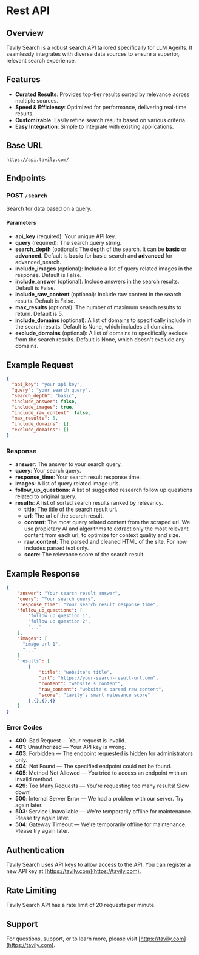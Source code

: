 # Rest API

## Overview

Tavily Search is a robust search API tailored specifically for LLM Agents. It seamlessly integrates with diverse data sources to ensure a superior, relevant search experience.

## Features

* **Curated Results**: Provides top-tier results sorted by relevance across multiple sources.
* **Speed & Efficiency**: Optimized for performance, delivering real-time results.
* **Customizable**: Easily refine search results based on various criteria.
* **Easy Integration**: Simple to integrate with existing applications.

## Base URL

`https://api.tavily.com/`


## Endpoints

### POST `/search`

Search for data based on a query.

#### Parameters
- **api_key** (required): Your unique API key.
- **query** (required): The search query string.
- **search_depth** (optional): The depth of the search. It can be **basic** or **advanced**. Default is **basic** for basic_search and **advanced** for advanced_search.
- **include_images** (optional): Include a list of query related images in the response. Default is False.
- **include_answer** (optional): Include answers in the search results. Default is False.
- **include_raw_content** (optional): Include raw content in the search results. Default is False.
- **max_results** (optional): The number of maximum search results to return. Default is 5.
- **include_domains** (optional): A list of domains to specifically include in the search results. Default is None, which includes all domains.
- **exclude_domains** (optional): A list of domains to specifically exclude from the search results. Default is None, which doesn't exclude any domains.

## Example Request

```json
{
  "api_key": "your api key",
  "query": "your search query",
  "search_depth": "basic",
  "include_answer": false,
  "include_images": true,
  "include_raw_content": false,
  "max_results": 5,
  "include_domains": [],
  "exclude_domains": []
}
```

### Response

- **answer**: The answer to your search query.
- **query**: Your search query.
- **response_time**: Your search result response time.
- **images**: A list of query related image urls.
- **follow_up_questions**: A list of suggested research follow up questions related to original query.
- **results**: A list of sorted search results ranked by relevancy. 
  - **title**: The title of the search result url.
  - **url**: The url of the search result.
  - **content**: The most query related content from the scraped url. We use propietary AI and algorithms to extract only the most relevant content from each url, to optimize for context quality and size.
  - **raw_content**: The parsed and cleaned HTML of the site. For now includes parsed text only.
  - **score**: The relevance score of the search result.

## Example Response

```json
{
    "answer": "Your search result answer",
    "query": "Your search query",
    "response_time": "Your search result response time",
    "follow_up_questions": [
        "follow up question 1",
        "follow up question 2",
        "..."
    ],
    "images": [
      "image url 1",
      "..."
    ]
    "results": [
        {
            "title": "website's title",
            "url": "https://your-search-result-url.com",
            "content": "website's content",
            "raw_content": "website's parsed raw content",
            "score": "tavily's smart relevance score"
        },{},{},{}
    ]
}
```

### Error Codes

- **400**: Bad Request — Your request is invalid.
- **401**: Unauthorized — Your API key is wrong.
- **403**: Forbidden — The endpoint requested is hidden for administrators only.
- **404**: Not Found — The specified endpoint could not be found.
- **405**: Method Not Allowed — You tried to access an endpoint with an invalid method.
- **429**: Too Many Requests — You're requesting too many results! Slow down!
- **500**: Internal Server Error — We had a problem with our server. Try again later.
- **503**: Service Unavailable — We're temporarily offline for maintenance. Please try again later.
- **504**: Gateway Timeout — We're temporarily offline for maintenance. Please try again later.

## Authentication

Tavily Search uses API keys to allow access to the API. You can register a new API key at [https://tavily.com](https://tavily.com).

## Rate Limiting

Tavily Search API has a rate limit of 20 requests per minute.

## Support

For questions, support, or to learn more, please visit [https://tavily.com](https://tavily.com).

